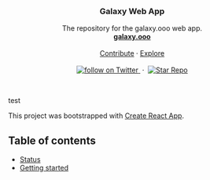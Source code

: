 <p align="center">
  <br/>

  <h3 align="center">Galaxy Web App</h3>

  <p align="center">
    The repository for the galaxy.ooo web app.
    <br/>
    <a href="http://galaxy.ooo"><strong>galaxy.ooo</strong></a>
    <br/>
    <br/>
    <a href="https://github.com/galaxypi/galaxy-website#contributing">Contribute</a>
    &middot;
    <a href="https://github.com/galaxypi/">Explore</a>
    <br/>
    <br/>
    <a href="https://twitter.com/intent/follow?screen_name=galaxypilab">
      <img src="https://img.shields.io/twitter/url/https/twitter.com/galaxypilab.svg?style=social&label=Follow%20%40galaxypilab&logo=twitter" alt="follow on Twitter">
    </a>
    &nbsp;&middot;&nbsp;
    <a href="https://github.com/galaxypi/galaxy-website/stargazers">
      <img src="https://img.shields.io/github/stars/galaxypi/galaxy-website.svg?style=social&label=Star&maxAge=2592000" alt="Star Repo">
    </a>
  </p>
</p>

<br/>

test

This project was bootstrapped with [Create React App](https://github.com/facebookincubator/create-react-app).

## Table of contents

- [Status](#status)
- [Getting started](#getting-started)
